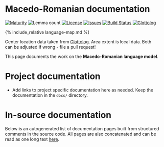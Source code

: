 # Macedo-Romanian documentation

<div class="twocolumn map" markdown="1">

[![Maturity](https://img.shields.io/endpoint?url=https%3A%2F%2Fraw.githubusercontent.com%2Fgiellalt%2Flang-rup%2Fgh-pages%2Fmaturity.json)](https://giellalt.github.io/MaturityClassification.html)
![Lemma count](https://img.shields.io/endpoint?url=https%3A%2F%2Fraw.githubusercontent.com%2Fgiellalt%2Flang-rup%2Fgh-pages%2Flemmacount.json)
[![License](https://img.shields.io/github/license/giellalt/lang-rup)](https://github.com/giellalt/lang-rup/blob/main/LICENSE)
[![Issues](https://img.shields.io/github/issues/giellalt/lang-rup)](https://github.com/giellalt/lang-rup/issues)
[![Build Status](https://builds.giellalt.org/api/badge/lang-rup?label=CI)](https://builds.giellalt.org/pipelines/lang-rup/builds/latest)
[![Glottolog](https://img.shields.io/badge/Glottolog-green)](https://glottolog.org/resource/languoid/id/arom1237)

{% include_relative language-map.md %}

Center location data taken from [Glottolog](https://glottolog.org/). Area extent is local data. Both can be adjusted if wrong - file a pull request!

</div>

This page documents the work on the **Macedo-Romanian language model**. 

# Project documentation

* Add links to project specific documentation here as needed. Keep the documentation in the `docs/` directory.

# In-source documentation

Below is an autogenerated list of documentation pages built from structured comments in the source code. All pages are also concatenated and can be read as one long text [here](rup.md).
